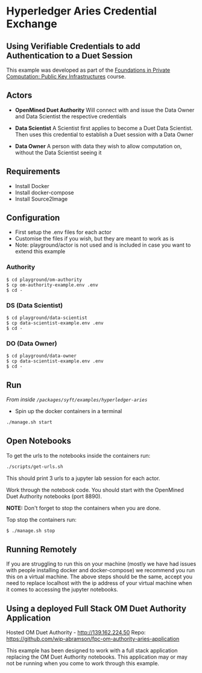 # Hyperledger Aries Credential Exchange

## Using Verifiable Credentials to add Authentication to a Duet Session

This example was developed as part of the
[Foundations in Private Computation: Public Key Infrastructures](https://github.com/OpenMined/PyDentity/tree/master/tutorials/5.%20OM%20FoPC%20Course%20-%20Public%20Key%20Infrastructures) course.

## Actors

- **OpenMined Duet Authority**
  Will connect with and issue the Data Owner and Data Scientist the respective credentials

- **Data Scientist**
  A Scientist first applies to become a Duet Data Scientist. Then uses this credential to establish a Duet session with a Data Owner

- **Data Owner**
  A person with data they wish to allow computation on, without the Data Scientist seeing it

## Requirements

- Install Docker
- Install docker-compose
- Install Source2Image

## Configuration

- First setup the .env files for each actor
- Customise the files if you wish, but they are meant to work as is
- Note: playground/actor is not used and is included in case you want to extend this example

### Authority

```
$ cd playground/om-authority
$ cp om-authority-example.env .env
$ cd -
```

### DS (Data Scientist)

```
$ cd playground/data-scientist
$ cp data-scientist-example.env .env
$ cd -
```

### DO (Data Owner)

```
$ cd playground/data-owner
$ cp data-scientist-example.env .env
$ cd -
```

## Run

_From inside `/packages/syft/examples/hyperledger-aries`_

- Spin up the docker containers in a terminal

```bash
./manage.sh start
```

## Open Notebooks

To get the urls to the notebooks inside the containers run:

```bash
./scripts/get-urls.sh
```

This should print 3 urls to a jupyter lab session for each actor.

Work through the notebook code.
You should start with the OpenMined Duet Authority notebooks (port 8890).

**NOTE:** Don't forget to stop the containers when you are done.

Top stop the containers run:

```bash
$ ./manage.sh stop
```

## Running Remotely

If you are struggling to run this on your machine (mostly we have had issues with people
installing docker and docker-compose) we recommend you run this on a virtual machine.
The above steps should be the same, accept you need to replace localhost with the ip
address of your virtual machine when it comes to accessing the jupyter notebooks.

## Using a deployed Full Stack OM Duet Authority Application

Hosted OM Duet Authority - http://139.162.224.50 
Repo: https://github.com/wip-abramson/fpc-om-authority-aries-application

This example has been designed to work with a full stack application replacing the
OM Duet Authority notebooks. This application may or may not be running when you come
to work through this example.
